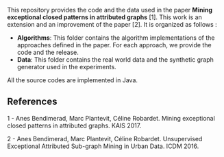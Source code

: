 This repository provides the code and the data used in the paper **Mining exceptional closed patterns in attributed graphs** [1]. This work is an extension and an improvement of the paper [2]. It is organized as follows :
- **Algorithms**: This folder contains the algorithm implementations of the approaches defined in the paper. For each approach, we provide the code and the release.
- **Data**: This folder contains the real world data and the synthetic graph generator used in the experiments.

All the source codes are implemented in Java.

## References
1 - Anes Bendimerad, Marc Plantevit, Céline Robardet. Mining exceptional closed patterns in attributed graphs. KAIS 2017.

2 - Anes Bendimerad, Marc Plantevit, Céline Robardet. Unsupervised Exceptional Attributed Sub-graph Mining in Urban Data. ICDM 2016.